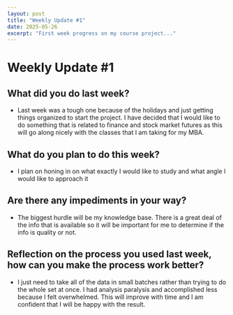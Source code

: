 ```yaml
---
layout: post
title: "Weekly Update #1"
date: 2025-05-26
excerpt: "First week progress on my course project..."
---
```


# Weekly Update #1

## What did you do last week?
* Last week was a tough one because of the holidays and just getting things organized to start the project. I have decided that I would like to do something that is    related to finance and stock market futures as this will go along nicely with the classes that I am taking for my MBA.

## What do you plan to do this week?
* I plan on honing in on what exactly I would like to study and what angle I would like to approach it

## Are there any impediments in your way?
* The biggest hurdle will be my knowledge base. There is a great deal of the info that is available so it will be important for me to determine if the info is quality or     not. 

## Reflection on the process you used last week, how can you make the process work better?
* I just need to take all of the data in small batches rather than trying to do the whole set at once. I had analysis paralysis and accomplished less because I felt overwhelmed. This will improve with time and I am confident that I will be happy with the result. 
